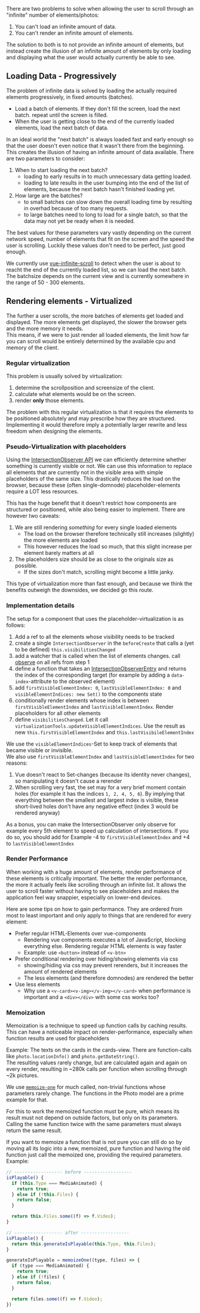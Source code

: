 There are two problems to solve when allowing the user to scroll through an "infinite" number of elements/photos:

1. You can't load an infinite amount of data.
2. You can't render an infinite amount of elements.

The solution to both is to not provide an infinite amount of elements, but instead create the illusion
of an infinite amount of elements by only loading and displaying what the user would actually currently be able to see.

## Loading Data - Progressively ##

The problem of infinite data is solved by loading the actually required elements progressively, in fixed amounts (batches).

- Load a batch of elements. If they don't fill the screen, load the next batch. repeat until the screen is filled.
- When the user is getting close to the end of the currently loaded elements, load the next batch of data.

In an ideal world the "next batch" is always loaded fast and early enough so that the user doesn't even notice that it
wasn't there from the beginning. This creates the illusion of having an infinite amount of data available.
There are two parameters to consider:

1. When to start loading the next batch?
    -  loading to early results in to much unnecessary data getting loaded.
    -  loading to late results in the user bumping into the end of the list of elements, because the next batch hasn't finished loading yet.
2. How large are the batches?
    -  to small batches can slow down the overall loading time by resulting in overhad because of too many requests.
    -  to large batches need to long to load for a single batch, so that the data may not yet be ready when it is needed.

The best values for these parameters vary vastly depending on the current network speed, number of elements that fit on the screen and the speed the user is scrolling. Luckily these values don't need to be perfect, just good enough.

We currently use [vue-infinite-scroll](https://www.npmjs.com/package/vue-infinite-scroll) to detect when the user is about to reacht the end of the currently loaded list, so we can load the next batch.
The batchsize depends on the current view and is currently somewhere in the range of 50 - 300 elements.

## Rendering elements - Virtualized ##

The further a user scrolls, the more batches of elements get loaded and displayed.
The more elements get displayed, the slower the browser gets and the more memory it needs.  
This means, if we were to just render all loaded elements, the limit how far you can scroll
would be entirely determined by the available cpu and memory of the client.

### Regular virtualization 

This problem is usually solved by virtualization:

1. determine the scrollposition and screensize of the client.
2. calculate what elements would be on the screen.
3. render **only** those elements.

The problem with this regular virtualization is that it requires the elements to be positioned absolutely and may prescribe how they are structured.
Implementing it would therefore imply a potentially larger rewrite and less freedom when designing the elements.

### Pseudo-Virtualization with placeholders

Using the [IntersectionObserver API](https://developer.mozilla.org/en-US/docs/Web/API/Intersection_Observer_API) we can efficiently determine whether something is currently visible or not.
We can use this information to replace all elements that are currently not in the visible area with simple placeholders of the same size.
This drastically reduces the load on the browser, because these (often single-domnode) placeholder-elements require a LOT less resources.

This has the huge benefit that it doesn't restrict how components are structured or positioned, while also being easier to implement.
There are however two caveats:

1. We are still rendering *something* for every single loaded elements
    - The load on the browser therefore technically still increases (slightly) the more elements are loaded
    - This however reduces the load so much, that this slight increase per element barely matters at all
2. The placeholders size should be as close to the originals size as possible.
    - If the sizes don't match, scrolling might become a little janky.

This type of virtualization more than fast enough, and because we think the benefits outweigh the downsides, we decided go this route.

### Implementation details

The setup for a component that uses the placeholder-virtualization is as follows:

1. Add a ref to all the elements whose visibility needs to be tracked
2. create a single `IntersectionObserver` in the `beforeCreate` that calls a (yet to be defined) `this.visibilitiesChanged`
3. add a watcher that is called when the list of elements changes. call [observe](https://developer.mozilla.org/en-US/docs/Web/API/IntersectionObserver/observe) on all refs from step 1
4. define a function that takes an [IntersectionObserverEntry](https://developer.mozilla.org/en-US/docs/Web/API/IntersectionObserverEntry) and returns the index of the corresponding target (for example by adding a `data-index`-attribute to the observed element)
5. add `firstVisibleElementIndex: 0`, `lastVisibleElementIndex: 0` and `visibleElementIndices: new Set()` to the components state
6. conditionally render elements whose index is between `firstVisibleElementIndex` and `lastVisibleElementIndex`. Render placeholders for all other elements
7. define `visibilitiesChanged`. Let it call `virtualizationTools.updateVisibleElementIndices`. Use the result as new `this.firstVisibleElementIndex` and `this.lastVisibileElementIndex`

We use the `visibleElementIndices`-Set to keep track of elements that became visible or invisible.  
We also use `firstVisibleElementIndex` and `lastVisibleElementIndex` for two reasons:

1. Vue doesn't react to Set-changes (because its identity never changes), so manipulating it doesn't cause a rerender
2. When scrolling very fast, the set may for a very brief moment contain holes (for example it has the indices `1, 2, 4, 5, 6`). By implying that everything between the smallest and largest index is visible, these short-lived holes don't have any negative effect (index 3 would be rendered anyway)

As a bonus, you can make the IntersectionObserver only observe for example every 5th element to speed up calculation of intersections. If you do so, you should add for Example -4 to `firstVisibleElementIndex` and +4 to `lastVisibleElementIndex`

### Render Performance

When working with a huge amount of elements, render performance of these elements is critically important.
The better the render performance, the more it actually feels like scrolling through an infinite list. It allows the user to scroll faster without having to see placeholders and makes the application feel way snappier, especially on lower-end devices.

Here are some tips on how to gain performance. They are ordered from most to least important and only apply to things that are rendered for every element:

- Prefer regular HTML-Elements over vue-components
    - Rendering vue components executes a lot of JavaScript, blocking everything else. Rendering regular HTML elements is way faster
    - Example: use `<button>` instead of `<v-btn>`
- Prefer conditional rendering over hiding/showing elements via css
    - showing/hiding via css may prevent rerenders, but it increases the amount of rendered elements
    - The less elements (and therefore domnodes) are rendered the better
- Use less elements
    - Why use a `<v-card><v-img></v-img></v-card>` when performance is important and a `<div></div>` with some css works too?

### Memoization

Memoization is a technique to speed up function calls by caching results.
This can have a noticeable impact on render-performance, especially when function
results are used for placeholders

Example: The texts on the cards in the cards-view. There are function-calls like `photo.locationInfo()` and `photo.getDateString()`.  
The resulting values rarely change, but are calculated again and again on every render, resulting in ~280k calls per function when scrolling through ~2k pictures.

We use [`memoize-one`](https://www.npmjs.com/package/memoize-one) for much called, non-trivial functions whose parameters rarely change.
The functions in the Photo model are a prime example for that.

For this to work the memoized function must be pure, which means its result must not depend on outside factors, but only on its parameters. Calling the same function twice with the same parameters must always return the same result.

If you want to memoize a function that is not pure you can still do so by moving all its logic into a new, memoized, pure function and having the old function just call the memoized one, providing the required parameters. Example:
```JavaScript
// ------------------ before ------------------
isPlayable() {
  if (this.Type === MediaAnimated) {
    return true;
  } else if (!this.Files) {
    return false;
  }

  return this.Files.some((f) => f.Video);
}
```
```JavaScript
// ------------------ after ------------------
isPlayable() {
  return this.generateIsPlayable(this.Type, this.Files);
}

generateIsPlayable = memoizeOne((type, files) => {
  if (type === MediaAnimated) {
    return true;
  } else if (!files) {
    return false;
  }

  return files.some((f) => f.Video);
})
```
